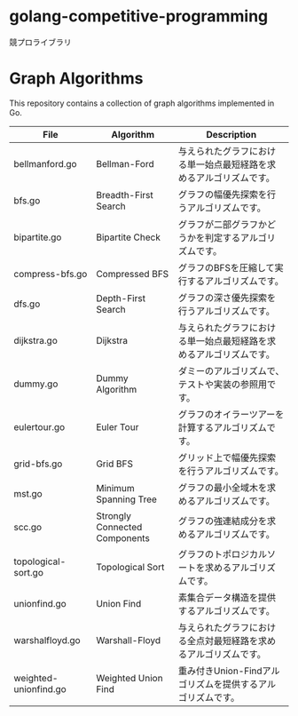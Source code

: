 # golang-competitive-programming
 競プロライブラリ


# Graph Algorithms

This repository contains a collection of graph algorithms implemented in Go.

| File                 | Algorithm            | Description                                                                 |
| -------------------- | -------------------- | --------------------------------------------------------------------------- |
| bellmanford.go       | Bellman-Ford         | 与えられたグラフにおける単一始点最短経路を求めるアルゴリズムです。                |
| bfs.go               | Breadth-First Search | グラフの幅優先探索を行うアルゴリズムです。                                     |
| bipartite.go         | Bipartite Check      | グラフが二部グラフかどうかを判定するアルゴリズムです。                           |
| compress-bfs.go      | Compressed BFS       | グラフのBFSを圧縮して実行するアルゴリズムです。                                |
| dfs.go               | Depth-First Search   | グラフの深さ優先探索を行うアルゴリズムです。                                     |
| dijkstra.go          | Dijkstra             | 与えられたグラフにおける単一始点最短経路を求めるアルゴリズムです。                |
| dummy.go             | Dummy Algorithm      | ダミーのアルゴリズムで、テストや実装の参照用です。                              |
| eulertour.go         | Euler Tour           | グラフのオイラーツアーを計算するアルゴリズムです。                              |
| grid-bfs.go          | Grid BFS             | グリッド上で幅優先探索を行うアルゴリズムです。                                  |
| mst.go               | Minimum Spanning Tree| グラフの最小全域木を求めるアルゴリズムです。                                     |
| scc.go               | Strongly Connected Components | グラフの強連結成分を求めるアルゴリズムです。           |
| topological-sort.go  | Topological Sort     | グラフのトポロジカルソートを求めるアルゴリズムです。                            |
| unionfind.go         | Union Find           | 素集合データ構造を提供するアルゴリズムです。                                   |
| warshalfloyd.go      | Warshall-Floyd       | 与えられたグラフにおける全点対最短経路を求めるアルゴリズムです。                 |
| weighted-unionfind.go| Weighted Union Find  | 重み付きUnion-Findアルゴリズムを提供するアルゴリズムです。                      |
